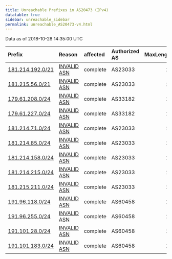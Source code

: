 ```yaml
---
title: Unreachable Prefixes in AS20473 (IPv4)
datatable: true
sidebar: unreachable_sidebar
permalink: unreachable_AS20473-v4.html
---
```


Data as of 2018-10-28 14:35:00 UTC


<div class="datatable-begin"></div>

| Prefix                                                     | Reason                                                                                                  | affected   | Authorized AS   |   MaxLength | Anchor                                         |   unreachable /24s |
|:-----------------------------------------------------------|:--------------------------------------------------------------------------------------------------------|:-----------|:----------------|------------:|:-----------------------------------------------|-------------------:|
| [181.214.192.0/21](https://stat.ripe.net/181.214.192.0/21) | [INVALID ASN](https://rpki-validator.ripe.net/announcement-preview?asn=AS20473&prefix=181.214.192.0/21) | complete   | AS23033         |          24 | [LACNIC](unreachable_LACNIC_RPKI_Root-v4.html) |                  8 |
| [181.215.56.0/21](https://stat.ripe.net/181.215.56.0/21)   | [INVALID ASN](https://rpki-validator.ripe.net/announcement-preview?asn=AS20473&prefix=181.215.56.0/21)  | complete   | AS23033         |          24 | [LACNIC](unreachable_LACNIC_RPKI_Root-v4.html) |                  8 |
| [179.61.208.0/24](https://stat.ripe.net/179.61.208.0/24)   | [INVALID ASN](https://rpki-validator.ripe.net/announcement-preview?asn=AS20473&prefix=179.61.208.0/24)  | complete   | AS33182         |          24 | [LACNIC](unreachable_LACNIC_RPKI_Root-v4.html) |                  1 |
| [179.61.227.0/24](https://stat.ripe.net/179.61.227.0/24)   | [INVALID ASN](https://rpki-validator.ripe.net/announcement-preview?asn=AS20473&prefix=179.61.227.0/24)  | complete   | AS33182         |          24 | [LACNIC](unreachable_LACNIC_RPKI_Root-v4.html) |                  1 |
| [181.214.71.0/24](https://stat.ripe.net/181.214.71.0/24)   | [INVALID ASN](https://rpki-validator.ripe.net/announcement-preview?asn=AS20473&prefix=181.214.71.0/24)  | complete   | AS23033         |          24 | [LACNIC](unreachable_LACNIC_RPKI_Root-v4.html) |                  1 |
| [181.214.85.0/24](https://stat.ripe.net/181.214.85.0/24)   | [INVALID ASN](https://rpki-validator.ripe.net/announcement-preview?asn=AS20473&prefix=181.214.85.0/24)  | complete   | AS23033         |          24 | [LACNIC](unreachable_LACNIC_RPKI_Root-v4.html) |                  1 |
| [181.214.158.0/24](https://stat.ripe.net/181.214.158.0/24) | [INVALID ASN](https://rpki-validator.ripe.net/announcement-preview?asn=AS20473&prefix=181.214.158.0/24) | complete   | AS23033         |          24 | [LACNIC](unreachable_LACNIC_RPKI_Root-v4.html) |                  1 |
| [181.214.215.0/24](https://stat.ripe.net/181.214.215.0/24) | [INVALID ASN](https://rpki-validator.ripe.net/announcement-preview?asn=AS20473&prefix=181.214.215.0/24) | complete   | AS23033         |          24 | [LACNIC](unreachable_LACNIC_RPKI_Root-v4.html) |                  1 |
| [181.215.211.0/24](https://stat.ripe.net/181.215.211.0/24) | [INVALID ASN](https://rpki-validator.ripe.net/announcement-preview?asn=AS20473&prefix=181.215.211.0/24) | complete   | AS23033         |          24 | [LACNIC](unreachable_LACNIC_RPKI_Root-v4.html) |                  1 |
| [191.96.118.0/24](https://stat.ripe.net/191.96.118.0/24)   | [INVALID ASN](https://rpki-validator.ripe.net/announcement-preview?asn=AS20473&prefix=191.96.118.0/24)  | complete   | AS60458         |          24 | [LACNIC](unreachable_LACNIC_RPKI_Root-v4.html) |                  1 |
| [191.96.255.0/24](https://stat.ripe.net/191.96.255.0/24)   | [INVALID ASN](https://rpki-validator.ripe.net/announcement-preview?asn=AS20473&prefix=191.96.255.0/24)  | complete   | AS60458         |          24 | [LACNIC](unreachable_LACNIC_RPKI_Root-v4.html) |                  1 |
| [191.101.28.0/24](https://stat.ripe.net/191.101.28.0/24)   | [INVALID ASN](https://rpki-validator.ripe.net/announcement-preview?asn=AS20473&prefix=191.101.28.0/24)  | complete   | AS60458         |          24 | [LACNIC](unreachable_LACNIC_RPKI_Root-v4.html) |                  1 |
| [191.101.183.0/24](https://stat.ripe.net/191.101.183.0/24) | [INVALID ASN](https://rpki-validator.ripe.net/announcement-preview?asn=AS20473&prefix=191.101.183.0/24) | complete   | AS60458         |          24 | [LACNIC](unreachable_LACNIC_RPKI_Root-v4.html) |                  1 |

<div class="datatable-end"></div>